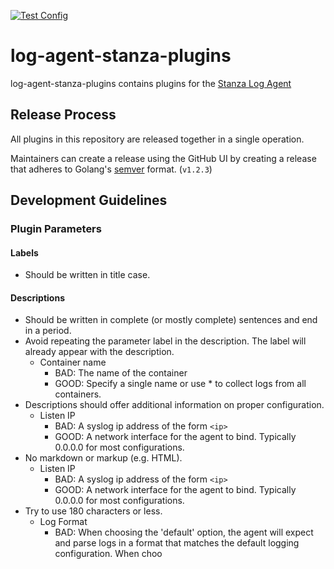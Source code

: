 [![Test Config](https://github.com/Sawader/log-agent-stanza-plugins/actions/workflows/config.yml/badge.svg)](https://github.com/Sawader/log-agent-stanza-plugins/actions/workflows/config.yml)

# log-agent-stanza-plugins

log-agent-stanza-plugins contains plugins for the [Stanza Log Agent](https://github.com/Sawader/log-agent-stanza-plugins)

## Release Process

All plugins in this repository are released together in a single operation.

Maintainers can create a release using the GitHub UI by creating a release that adheres to Golang's [semver](https://godoc.org/github.com/rogpeppe/go-internal/semver) format. (`v1.2.3`)

## Development Guidelines

### Plugin Parameters

#### Labels

* Should be written in title case.

#### Descriptions

* Should be written in complete (or mostly complete) sentences and end in a period.
* Avoid repeating the parameter label in the description. The label will already appear with the description.
  * Container name
    * BAD: The name of the container
    * GOOD: Specify a single name or use * to collect logs from all containers.
* Descriptions should offer additional information on proper configuration.
  * Listen IP
    * BAD: A syslog ip address of the form `<ip>`
    * GOOD: A network interface for the agent to bind. Typically 0.0.0.0 for most configurations.
* No markdown or markup (e.g. HTML).
  * Listen IP
    * BAD: A syslog ip address of the form `<ip>`
    * GOOD: A network interface for the agent to bind. Typically 0.0.0.0 for most configurations.
* Try to use 180 characters or less.
  * Log Format
    * BAD: When choosing the 'default' option, the agent will expect and parse logs in a format that matches the default logging configuration. When choo